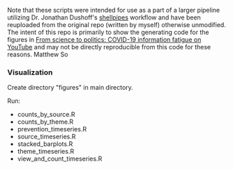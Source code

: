 Note that these scripts were intended for use as a part of a larger pipeline utilizing Dr. Jonathan Dushoff's [shellpipes](https://github.com/dushoff/shellpipes) workflow and have been reuploaded from the original repo (written by myself) otherwise unmodified. The intent of this repo is primarily to show the generating code for the figures in [From science to politics: COVID-19 information fatigue on YouTube](https://bmcpublichealth.biomedcentral.com/articles/10.1186/s12889-022-13151-7) and may not be directly reproducible from this code for these reasons. 
Matthew So 

### Visualization 
Create directory "figures" in main directory. 

Run:
- counts_by_source.R
- counts_by_theme.R
- prevention_timeseries.R
- source_timeseries.R
- stacked_barplots.R
- theme_timeseries.R
- view_and_count_timeseries.R

